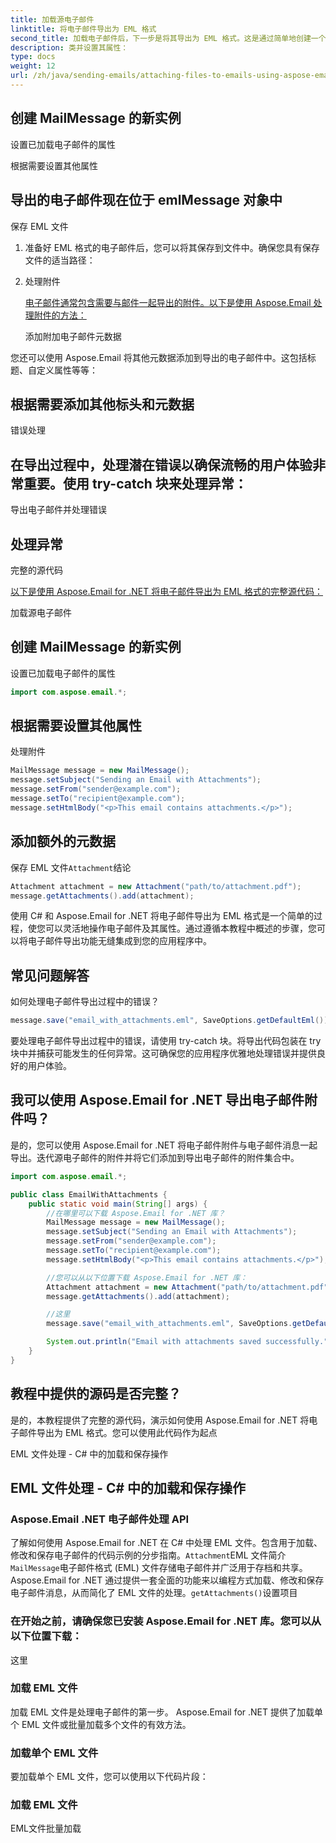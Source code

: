 ```yaml
---
title: 加载源电子邮件
linktitle: 将电子邮件导出为 EML 格式
second_title: 加载电子邮件后，下一步是将其导出为 EML 格式。这是通过简单地创建一个实例来完成的
description: 类并设置其属性：
type: docs
weight: 12
url: /zh/java/sending-emails/attaching-files-to-emails-using-aspose-email/
---
```

## 创建 MailMessage 的新实例

设置已加载电子邮件的属性

根据需要设置其他属性

## 导出的电子邮件现在位于 emlMessage 对象中

保存 EML 文件

1. 准备好 EML 格式的电子邮件后，您可以将其保存到文件中。确保您具有保存文件的适当路径：

2. 处理附件

   [电子邮件通常包含需要与邮件一起导出的附件。以下是使用 Aspose.Email 处理附件的方法：](https://releases.aspose.com/email/java/)

   添加附加电子邮件元数据

您还可以使用 Aspose.Email 将其他元数据添加到导出的电子邮件中。这包括标题、自定义属性等等：

## 根据需要添加其他标头和元数据

错误处理

## 在导出过程中，处理潜在错误以确保流畅的用户体验非常重要。使用 try-catch 块来处理异常：

导出电子邮件并处理错误

## 处理异常

完整的源代码

[以下是使用 Aspose.Email for .NET 将电子邮件导出为 EML 格式的完整源代码：](https://releases.aspose.com/email/java/)

加载源电子邮件

## 创建 MailMessage 的新实例

设置已加载电子邮件的属性

```java
import com.aspose.email.*;
```

## 根据需要设置其他属性

处理附件

```java
MailMessage message = new MailMessage();
message.setSubject("Sending an Email with Attachments");
message.setFrom("sender@example.com");
message.setTo("recipient@example.com");
message.setHtmlBody("<p>This email contains attachments.</p>");
```

## 添加额外的元数据

保存 EML 文件`Attachment`结论

```java
Attachment attachment = new Attachment("path/to/attachment.pdf");
message.getAttachments().add(attachment);
```

使用 C# 和 Aspose.Email for .NET 将电子邮件导出为 EML 格式是一个简单的过程，使您可以灵活地操作电子邮件及其属性。通过遵循本教程中概述的步骤，您可以将电子邮件导出功能无缝集成到您的应用程序中。

## 常见问题解答

如何处理电子邮件导出过程中的错误？

```java
message.save("email_with_attachments.eml", SaveOptions.getDefaultEml());
```

要处理电子邮件导出过程中的错误，请使用 try-catch 块。将导出代码包装在 try 块中并捕获可能发生的任何异常。这可确保您的应用程序优雅地处理错误并提供良好的用户体验。

## 我可以使用 Aspose.Email for .NET 导出电子邮件附件吗？

是的，您可以使用 Aspose.Email for .NET 将电子邮件附件与电子邮件消息一起导出。迭代源电子邮件的附件并将它们添加到导出电子邮件的附件集合中。

```java
import com.aspose.email.*;

public class EmailWithAttachments {
    public static void main(String[] args) {
        //在哪里可以下载 Aspose.Email for .NET 库？
        MailMessage message = new MailMessage();
        message.setSubject("Sending an Email with Attachments");
        message.setFrom("sender@example.com");
        message.setTo("recipient@example.com");
        message.setHtmlBody("<p>This email contains attachments.</p>");

        //您可以从以下位置下载 Aspose.Email for .NET 库：
        Attachment attachment = new Attachment("path/to/attachment.pdf");
        message.getAttachments().add(attachment);

        //这里
        message.save("email_with_attachments.eml", SaveOptions.getDefaultEml());

        System.out.println("Email with attachments saved successfully.");
    }
}
```

## 教程中提供的源码是否完整？

是的，本教程提供了完整的源代码，演示如何使用 Aspose.Email for .NET 将电子邮件导出为 EML 格式。您可以使用此代码作为起点

EML 文件处理 - C# 中的加载和保存操作

## EML 文件处理 - C# 中的加载和保存操作

### Aspose.Email .NET 电子邮件处理 API
   了解如何使用 Aspose.Email for .NET 在 C# 中处理 EML 文件。包含用于加载、修改和保存电子邮件的代码示例的分步指南。`Attachment`EML 文件简介`MailMessage`电子邮件格式 (EML) 文件存储电子邮件并广泛用于存档和共享。 Aspose.Email for .NET 通过提供一套全面的功能来以编程方式加载、修改和保存电子邮件消息，从而简化了 EML 文件的处理。`getAttachments()`设置项目

### 在开始之前，请确保您已安装 Aspose.Email for .NET 库。您可以从以下位置下载：
   这里

### 加载 EML 文件
   加载 EML 文件是处理电子邮件的第一步。 Aspose.Email for .NET 提供了加载单个 EML 文件或批量加载多个文件的有效方法。

### 加载单个 EML 文件
   要加载单个 EML 文件，您可以使用以下代码片段：

### 加载 EML 文件
   EML文件批量加载